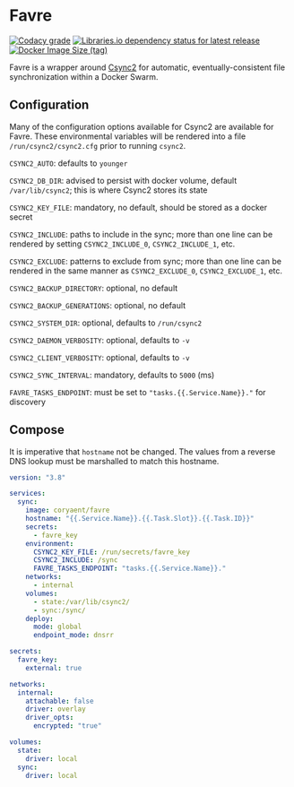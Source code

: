 # Favre
[![Codacy grade](https://img.shields.io/codacy/grade/8218e0ae989143c3b4c3cc6a75235756?style=flat-square)](https://app.codacy.com/gh/coryaent/favre/dashboard)
[![Libraries.io dependency status for latest release](https://img.shields.io/librariesio/release/github/coryaent/favre?style=flat-square)](https://libraries.io/github/coryaent/favre)
[![Docker Image Size (tag)](https://img.shields.io/docker/image-size/coryaent/favre/latest?style=flat-square)](https://hub.docker.com/r/stevecorya/favre)

Favre is a wrapper around [Csync2](https://github.com/LINBIT/csync2/blob/master/doc/csync2.adoc) for automatic, eventually-consistent file synchronization within a Docker Swarm.

## Configuration
Many of the configuration options available for Csync2 are available for Favre. These environmental variables will be rendered into a file `/run/csync2/csync2.cfg` prior to running `csync2`.

`CSYNC2_AUTO`: defaults to `younger`

`CSYNC2_DB_DIR`: advised to persist with docker volume, default `/var/lib/csync2`; this is where Csync2 stores its state

`CSYNC2_KEY_FILE`: mandatory, no default, should be stored as a docker secret

`CSYNC2_INCLUDE`: paths to include in the sync; more than one line can be rendered by setting `CSYNC2_INCLUDE_0`, `CSYNC2_INCLUDE_1`, etc.

`CSYNC2_EXCLUDE`: patterns to exclude from sync; more than one line can be rendered in the same manner as `CSYNC2_EXCLUDE_0`, `CSYNC2_EXCLUDE_1`, etc.

`CSYNC2_BACKUP_DIRECTORY`: optional, no default

`CSYNC2_BACKUP_GENERATIONS`: optional, no default

`CSYNC2_SYSTEM_DIR`: optional, defaults to `/run/csync2`

`CSYNC2_DAEMON_VERBOSITY`: optional, defaults to `-v`

`CSYNC2_CLIENT_VERBOSITY`: optional, defaults to `-v`

`CSYNC2_SYNC_INTERVAL`: mandatory, defaults to `5000` (ms)

`FAVRE_TASKS_ENDPOINT`: must be set to `"tasks.{{.Service.Name}}."` for discovery

## Compose
It is imperative that `hostname` not be changed. The values from a reverse DNS lookup must be marshalled to match this hostname.
```yaml
version: "3.8"

services:
  sync:
    image: coryaent/favre
    hostname: "{{.Service.Name}}.{{.Task.Slot}}.{{.Task.ID}}"
    secrets:
      - favre_key
    environment:
      CSYNC2_KEY_FILE: /run/secrets/favre_key
      CSYNC2_INCLUDE: /sync
      FAVRE_TASKS_ENDPOINT: "tasks.{{.Service.Name}}."
    networks:
      - internal
    volumes:
      - state:/var/lib/csync2/
      - sync:/sync/
    deploy:
      mode: global
      endpoint_mode: dnsrr

secrets:
  favre_key:
    external: true

networks:
  internal:
    attachable: false
    driver: overlay
    driver_opts:
      encrypted: "true"

volumes:
  state:
    driver: local
  sync:
    driver: local
```
